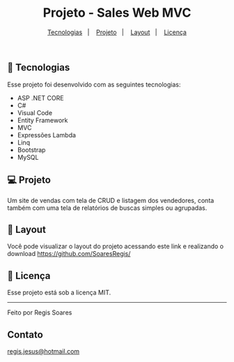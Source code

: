 <h1 align="center"> Projeto - Sales Web MVC </h1>

<p align="center">
  <a href="#-tecnologias">Tecnologias</a>&nbsp;&nbsp;&nbsp;|&nbsp;&nbsp;&nbsp;
  <a href="#-projeto">Projeto</a>&nbsp;&nbsp;&nbsp;|&nbsp;&nbsp;&nbsp;
  <a href="#-layout">Layout</a>&nbsp;&nbsp;&nbsp;|&nbsp;&nbsp;&nbsp;
  <a href="#memo-licença">Licença</a>
</p>


<br>


## 🚀 Tecnologias

Esse projeto foi desenvolvido com as seguintes tecnologias:

- ASP .NET CORE
- C#
- Visual Code
- Entity Framework
- MVC
- Expressões Lambda
- Linq
- Bootstrap
- MySQL

## 💻 Projeto

Um site de vendas com tela de CRUD e listagem dos vendedores, conta também com uma tela de relatórios de buscas simples ou agrupadas.


## 🔖 Layout

Você pode visualizar o layout do projeto acessando este link e realizando o download https://github.com/SoaresRegis/ 

## :memo: Licença

Esse projeto está sob a licença MIT.

---

Feito por Regis Soares

## Contato

regis.jesus@hotmail.com
